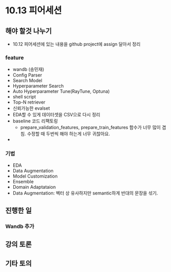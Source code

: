 # 10.13 피어세션

## 해야 할것 나누기
* 10.12 피어세션에 있는 내용을 github project에 assign 달아서 정리

### feature
- wandb (송민재)
- Config Parser 
- Search Model 
- Hyperparameter Search 
- Auto Hyperparameter Tune(RayTune, Optuna)
- shell script 
- Top-N retriever 
- 신뢰가능한 evalset
- EDA할 수 있게 데이터셋을 CSV으로 다시 정리
- baseline 코드 리팩토링
    - prepare_validation_features, prepare_train_features 함수가 너무 많이 겹침. 수정할 때 두번씩 해야 하는게 너무 귀찮아요.
- 
 
 
### 기법
- EDA
- Data Augmentation
- Model Customization
- Ensemble
- Domain Adaptataion
- Data Augmentation: 벡터 상 유사하지만 semantic하게 반대의 문장을 섞기.

## 진행한 일
### Wandb 추가



## 강의 토론


## 기타 토의
